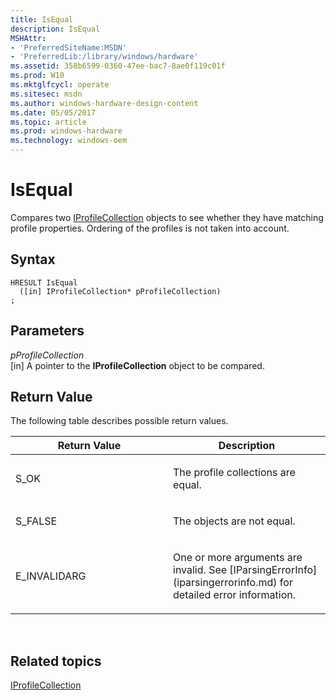 ```yaml
---
title: IsEqual
description: IsEqual
MSHAttr:
- 'PreferredSiteName:MSDN'
- 'PreferredLib:/library/windows/hardware'
ms.assetid: 358b6599-0360-47ee-bac7-8ae0f119c01f
ms.prod: W10
ms.mktglfcycl: operate
ms.sitesec: msdn
ms.author: windows-hardware-design-content
ms.date: 05/05/2017
ms.topic: article
ms.prod: windows-hardware
ms.technology: windows-oem
---
```


# IsEqual


Compares two [IProfileCollection](iprofilecollection.md) objects to see whether they have matching profile properties. Ordering of the profiles is not taken into account.

## Syntax


``` syntax
HRESULT IsEqual
  ([in] IProfileCollection* pProfileCollection)
;
```

## Parameters


<a href="" id="pprofilecollection"></a>*pProfileCollection*  
\[in\] A pointer to the **IProfileCollection** object to be compared.

## Return Value


The following table describes possible return values.

<table>
<colgroup>
<col width="50%" />
<col width="50%" />
</colgroup>
<thead>
<tr class="header">
<th>Return Value</th>
<th>Description</th>
</tr>
</thead>
<tbody>
<tr class="odd">
<td><p>S_OK</p></td>
<td><p>The profile collections are equal.</p></td>
</tr>
<tr class="even">
<td><p>S_FALSE</p></td>
<td><p>The objects are not equal.</p></td>
</tr>
<tr class="odd">
<td><p>E_INVALIDARG</p></td>
<td><p>One or more arguments are invalid. See [IParsingErrorInfo](iparsingerrorinfo.md) for detailed error information.</p></td>
</tr>
</tbody>
</table>

 

## Related topics


[IProfileCollection](iprofilecollection.md)

 

 







